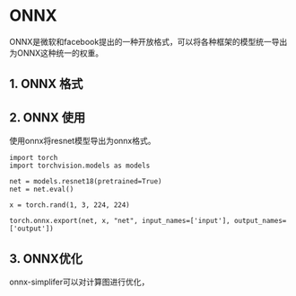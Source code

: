 # ONNX

ONNX是微软和facebook提出的一种开放格式，可以将各种框架的模型统一导出为ONNX这种统一的权重。

## 1. ONNX 格式


## 2. ONNX 使用

使用onnx将resnet模型导出为onnx格式。

```python3
import torch
import torchvision.models as models

net = models.resnet18(pretrained=True)
net = net.eval()
 
x = torch.rand(1, 3, 224, 224)

torch.onnx.export(net, x, "net", input_names=['input'], output_names=['output'])
```

## 3. ONNX优化

onnx-simplifer可以对计算图进行优化，


